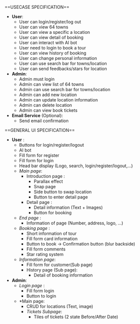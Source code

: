 ==USECASE SPECIFICATION==
- **User**:
	- User can login/register/log out
	- User can view 64 towns
	- User can view a specific a location
	- User can view detail of booking
	- User can interact with AI bot
	- User need to login to book a tour
	- User can view history of booking
	- User can change personal information
	- User can use search bar for towns/location
	- User can send feedbacks/stars for location
- **Admin**:
	- Admin must login
	- Admin can view list of 64 towns
	- Admin can use search bar for towns/location
	- Admin can add new location
	- Admin can update location information
	- Admin can delete location
	- Admin can view book tickets
- **Email Service**  (Optional): 
	- Send email confirmation

==GENERAL UI SPECIFICATION==
- **User** : 
	- Buttons for login/register/logout
	- AI bot
	- Fill form for register
	- Fill form for login
	- Head bar display (Logo, search, login/register/logout,...)
	- *Main page*:
		- Introduction page  :
			- Parallax effect
			- Snap page
			- Side button to swap location
			- Button to enter detail page
		- Detail page :
			- Detail information (Text + Images)
			- Button for booking
	- *End page* :
		- Information of page (Number, address, logo, ...)
	- *Booking page* :
		- Short information of tour
		- Fill form card information
		- Button to book -> Confirmation button (blur backside)
		- Fill form comments
		- Star rating system
	- *Information page*:
		- Fill form for customer(Sub page)
		- History page (Sub page):
			- Detail of booking information
- **Admin**:
	- *Login page* : 
		- Fill form login
		- Button to login
	- *Main page:
		- CRUD for locations (Text, image)
		- *Tickets Subpage*:
			- Tiles of tickets (2 state Before/After Date)

